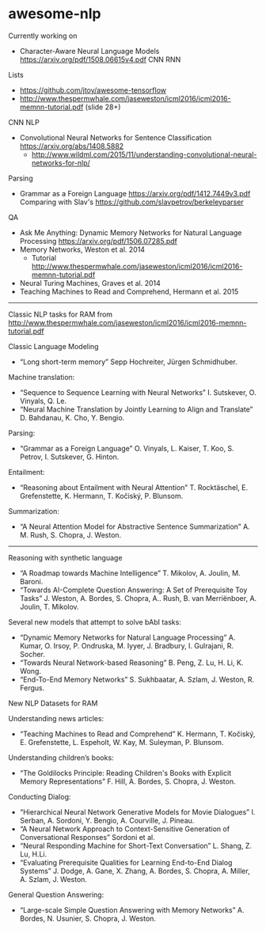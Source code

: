 # awesome-nlp

Currently working on
- Character-Aware Neural Language Models https://arxiv.org/pdf/1508.06615v4.pdf
 CNN RNN

Lists

- https://github.com/jtoy/awesome-tensorflow
- http://www.thespermwhale.com/jaseweston/icml2016/icml2016-memnn-tutorial.pdf (slide 28+)
  
CNN NLP

- Convolutional Neural Networks for Sentence Classification https://arxiv.org/abs/1408.5882
  - http://www.wildml.com/2015/11/understanding-convolutional-neural-networks-for-nlp/

  
Parsing

- Grammar as a Foreign Language https://arxiv.org/pdf/1412.7449v3.pdf
  Comparing with Slav's https://github.com/slavpetrov/berkeleyparser

QA

- Ask Me Anything: Dynamic Memory Networks for Natural Language Processing https://arxiv.org/pdf/1506.07285.pdf
- Memory Networks, Weston et al. 2014
  - Tutorial http://www.thespermwhale.com/jaseweston/icml2016/icml2016-memnn-tutorial.pdf
- Neural Turing Machines, Graves et al. 2014
- Teaching Machines to Read and Comprehend, Hermann et al. 2015

---

Classic NLP tasks for RAM from http://www.thespermwhale.com/jaseweston/icml2016/icml2016-memnn-tutorial.pdf

Classic Language Modeling

- “Long short-term memory” Sepp Hochreiter, Jürgen Schmidhuber.
  
Machine translation:

- “Sequence to Sequence Learning with Neural Networks” I. Sutskever, O. Vinyals, Q. Le.
- “Neural Machine Translation by Jointly Learning to Align and Translate” D. Bahdanau, K. Cho, Y. Bengio.

Parsing:

- “Grammar as a Foreign Language” O. Vinyals, L. Kaiser, T. Koo, S. Petrov, I. Sutskever, G. Hinton.

Entailment:

- “Reasoning about Entailment with Neural Attention” T. Rocktäschel, E. Grefenstette, K. Hermann, T. Kočiský, P. Blunsom.

Summarization:

- “A Neural Attention Model for Abstractive Sentence Summarization” A. M. Rush, S. Chopra, J. Weston. 

---

Reasoning with synthetic language

- “A Roadmap towards Machine Intelligence” T. Mikolov, A. Joulin, M. Baroni.
- “Towards AI-Complete Question Answering: A Set of Prerequisite Toy Tasks” J. Weston, A. Bordes, S. Chopra, A.. Rush, B. van Merriënboer, A. Joulin, T. Mikolov.

Several new models that attempt to solve bAbI tasks:

- “Dynamic Memory Networks for Natural Language Processing” A. Kumar, O. Irsoy, P. Ondruska, M. Iyyer, J. Bradbury, I. Gulrajani, R. Socher.
- “Towards Neural Network-based Reasoning” B. Peng, Z. Lu, H. Li, K. Wong.
- “End-To-End Memory Networks” S. Sukhbaatar, A. Szlam, J. Weston, R. Fergus.

New NLP Datasets for RAM

Understanding news articles:

- “Teaching Machines to Read and Comprehend” K. Hermann, T. Kočiský, E. Grefenstette, L. Espeholt, W. Kay, M. Suleyman, P. Blunsom.

Understanding children’s books:

- “The Goldilocks Principle: Reading Children's Books with Explicit Memory Representations” F. Hill, A. Bordes, S. Chopra, J. Weston.

Conducting Dialog:

- “Hierarchical Neural Network Generative Models for Movie Dialogues” I. Serban, A. Sordoni, Y. Bengio, A. Courville, J. Pineau.
- “A Neural Network Approach to Context-Sensitive Generation of Conversational Responses” Sordoni et al.
- “Neural Responding Machine for Short-Text Conversation” L. Shang, Z. Lu, H.Li.
- “Evaluating Prerequisite Qualities for Learning End-to-End Dialog Systems” J. Dodge, A. Gane, X. Zhang, A. Bordes, S. Chopra, A. Miller, A. Szlam, J. Weston.

General Question Answering:

- “Large-scale Simple Question Answering with Memory Networks” A. Bordes, N. Usunier, S. Chopra, J. Weston. 

